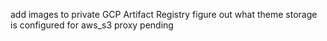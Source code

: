 add images to private GCP Artifact Registry
figure out what theme storage is configured for aws_s3
proxy pending